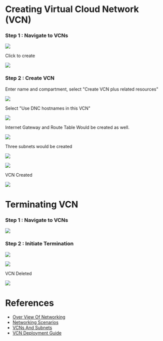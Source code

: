 # Creating Virtual Cloud Network (VCN)

### Step 1 : Navigate to VCNs

![](resources/goto-vcn.png)

Click to create

![](resources/click-create-vcn.png)

### Step 2 : Create VCN

Enter name and compartment, select "Create VCN plus related resources"

![](resources/create-vcn-name.png)

Select "Use DNC hostnames in this VCN"

![](resources/vcn-dns-resolution.png)

Internet Gateway and Route Table Would be created as well.

![](resources/vnc-ig-rt.png)

Three subnets would be created

![](resources/vcn-subnets.png)

![](resources/vcn-details.png)

VCN Created

![](resources/vcn-created.png)



# Terminating VCN

### Step 1 : Navigate to VCNs

![](resources/goto-vcn.png)

### Step 2 : Initiate Termination

![](resources/vcn-initiate-termination.png)

![](resources/vcn-delete-confirmation.png)

VCN Deleted

![](resources/vcn-deleted.png)





# References
* [Over View Of Networking](https://docs.cloud.oracle.com/iaas/Content/Network/Concepts/overview.htm)
* [Networking Scenarios](https://docs.cloud.oracle.com/iaas/Content/Network/Concepts/scenarios.htm)
* [VCNs And Subnets](https://docs.cloud.oracle.com/iaas/Content/Network/Tasks/managingVCNs.htm)
* [VCN Deployment Guide](https://cloud.oracle.com/iaas/whitepapers/vcn-deployment-guide.pdf)